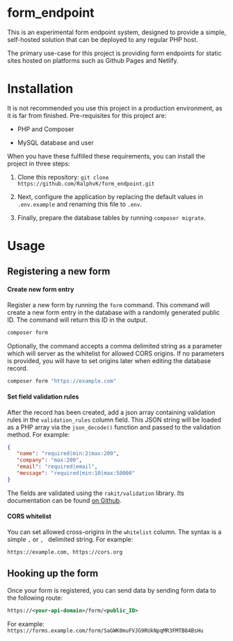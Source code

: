 # form_endpoint

This is an experimental form endpoint system, designed to provide a simple, self-hosted solution that can be deployed to any regular PHP host.

The primary use-case for this project is providing form endpoints for static sites hosted on platforms such as Github Pages and Netlify.

# Installation

It is not recommended you use this project in a production environment, as it is far from finished. Pre-requisites for this project are:

* PHP and Composer

* MySQL database and user

When you have these fulfilled these requirements, you can install the project in three steps:

1. Clone this repository: ```git clone https://github.com/RalphvK/form_endpoint.git```

2. Next, configure the application by replacing the default values in ```.env.example``` and renaming this file to ```.env```.

3. Finally, prepare the database tables by running ```composer migrate```.

# Usage

## Registering a new form

#### Create new form entry

Register a new form by running the ```form``` command. This command will create a new form entry in the database with a randomly generated public ID. The command will return this ID in the output.

```bash
composer form
```

Optionally, the command accepts a comma delimited string as a parameter which will server as the whitelist for allowed CORS origins. If no parameters is provided, you will have to set origins later when editing the database record.

```bash
composer form "https://example.com"
```

#### Set field validation rules

After the record has been created, add a json array containing validation rules in the ```validation_rules``` column field. This JSON string will be loaded as a PHP array via the ```json_decode()``` function and passed to the validation method. For example:

```json
{
   "name": "required|min:2|max:200",
   "company": "max:200",
   "email": "required|email",
   "message": "required|min:10|max:50000"
}
```

The fields are validated using the ```rakit/validation``` library. Its documentation can be found [on Github](https://github.com/rakit/validation).

#### CORS whitelist

You can set allowed cross-origins in the ```whitelist``` column. The syntax is a simple ```,``` or ```, ``` delimited string. For example:

```csv
https://example.com, https://cors.org
```

## Hooking up the form

Once your form is registered, you can send data by sending form data to the following route:

```xml
https://<your-api-domain>/form/<public_ID>
```

For example: ```https://forms.example.com/form/SaGWK0muFVJG9RUkNpqMR3FMTB84BsHu```
